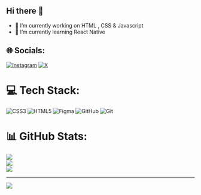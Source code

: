 ## Hi there 👋

- 🔭 I’m currently working on HTML , CSS & Javascript
- 🌱 I’m currently learning React Native


## 🌐 Socials:
[![Instagram](https://img.shields.io/badge/Instagram-%23E4405F.svg?logo=Instagram&logoColor=white)](https://instagram.com/ozi_codes) [![X](https://img.shields.io/badge/X-black.svg?logo=X&logoColor=white)](https://x.com/ozi_codes) 

# 💻 Tech Stack:
![CSS3](https://img.shields.io/badge/css3-%231572B6.svg?style=for-the-badge&logo=css3&logoColor=white) ![HTML5](https://img.shields.io/badge/html5-%23E34F26.svg?style=for-the-badge&logo=html5&logoColor=white) ![Figma](https://img.shields.io/badge/figma-%23F24E1E.svg?style=for-the-badge&logo=figma&logoColor=white) ![GitHub](https://img.shields.io/badge/github-%23121011.svg?style=for-the-badge&logo=github&logoColor=white) ![Git](https://img.shields.io/badge/git-%23F05033.svg?style=for-the-badge&logo=git&logoColor=white)
# 📊 GitHub Stats:
![](https://github-readme-stats.vercel.app/api?username=ozgunakcay1&theme=dark&hide_border=false&include_all_commits=false&count_private=false)<br/>
![](https://github-readme-streak-stats.herokuapp.com/?user=ozgunakcay1&theme=dark&hide_border=false)<br/>
![](https://github-readme-stats.vercel.app/api/top-langs/?username=ozgunakcay1&theme=dark&hide_border=false&include_all_commits=false&count_private=false&layout=compact)

---
[![](https://visitcount.itsvg.in/api?id=ozgunakcay1&icon=0&color=0)](https://visitcount.itsvg.in)

<!-- Proudly created with GPRM ( https://gprm.itsvg.in ) -->
